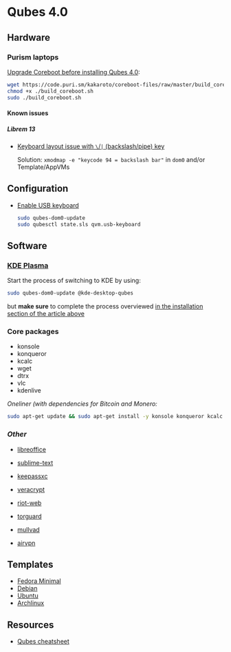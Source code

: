 # Qubes 4.0
## Hardware
### Purism laptops

[Upgrade Coreboot before installing Qubes 4.0](https://forums.puri.sm/t/building-coreboot-from-source-official-script/1264):
 
```bash
wget https://code.puri.sm/kakaroto/coreboot-files/raw/master/build_coreboot.sh -
chmod +x ./build_coreboot.sh
sudo ./build_coreboot.sh
```

#### Known issues
##### Librem 13

 - [Keyboard layout issue with `\`/`|` (backslash/pipe) key](https://forums.puri.sm/t/keyboard-layout-unable-to-recognize-pipe/2022/33)
 
    Solution: `xmodmap -e "keycode 94 = backslash bar"` in `dom0` and/or Template/AppVMs

## Configuration

 - [Enable USB keyboard](https://www.qubes-os.org/doc/usb/#how-to-use-a-usb-keyboard)
 
    ```bash
    sudo qubes-dom0-update
    sudo qubesctl state.sls qvm.usb-keyboard
    ```

## Software
### [KDE Plasma](https://www.qubes-os.org/doc/kde/)

Start the process of switching to KDE by using:

```bash
sudo qubes-dom0-update @kde-desktop-qubes
```

but **make sure** to complete the process overviewed [in the installation section of the article above](https://www.qubes-os.org/doc/kde/#installation)

### Core packages

 - konsole
 - konqueror
 - kcalc
 - wget
 - dtrx
 - vlc
 - kdenlive

*Oneliner (with dependencies for Bitcoin and Monero:*

```bash
sudo apt-get update && sudo apt-get install -y konsole konqueror kcalc dtrx vlc kdenlive wget curl build-essential libtool autotools-dev automake pkg-config libssl-dev libevent-dev bsdmainutils python3  sudo apt-get install libboost-system-dev libboost-filesystem-dev libboost-chrono-dev libboost-program-options-dev libboost-test-dev libboost-thread-dev libboost-all-dev libqt5gui5 libqt5core5a libqt5dbus5 qttools5-dev qttools5-dev-tools libprotobuf-dev protobuf-compiler libzmq3-dev libunbound-dev libsodium-dev libminiupnpc-dev libunwind8-de liblzma-dev libreadline6-dev libldns-dev libexpat1-dev libgtest-dev doxygen graphviz
```

### *Other*

 - [libreoffice](https://www.libreoffice.org/download/download/)
 
 - [sublime-text](https://www.sublimetext.com/3)
 - [keepassxc](https://keepassxc.org/download/)
 - [veracrypt](https://www.veracrypt.fr/en/Downloads.html)
 - [riot-web](https://riot.im/desktop.html)
 
 - [torguard](https://torguard.net/downloads.php)
 - [mullvad](https://mullvad.net/en/download/)
 - [airvpn](https://airvpn.org/linux/)
 
 ## Templates
 
  - [Fedora Minimal](https://www.qubes-os.org/doc/templates/fedora-minimal/)
  - [Debian](https://www.qubes-os.org/doc/templates/debian/)
  - [Ubuntu](https://www.qubes-os.org/doc/templates/ubuntu/)
  - [Archlinux](https://www.qubes-os.org/doc/templates/archlinux/)
 
 ## Resources
 
 - [Qubes cheatsheet](https://github.com/Jeeppler/qubes-cheatsheet) 
